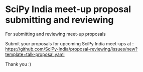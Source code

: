 # SciPy India meet-up proposal submitting and reviewing

For submitting and reviewing meet-up proposals

Submit your proposals for upcoming SciPy India meet-ups at : https://github.com/SciPy-India/proposal-reviewing/issues/new?template=talk-proposal.yaml


Thank you :)
